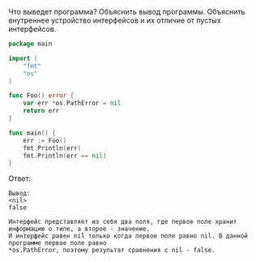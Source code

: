 Что выведет программа? Объяснить вывод программы. Объяснить внутреннее устройство интерфейсов и их отличие от пустых интерфейсов.

```go
package main

import (
	"fmt"
	"os"
)

func Foo() error {
	var err *os.PathError = nil
	return err
}

func main() {
	err := Foo()
	fmt.Println(err)
	fmt.Println(err == nil)
}
```

Ответ:
```
Вывод:
<nil>
false

Интерфейс представляет из себя два поля, где первое поле хранит информацию о типе, а второе - значение.
И интерфейс равен nil только когда первое поле равно nil. В данной программе первое поле равно
*os.PathError, поэтому результат сравнения с nil - false.

```

